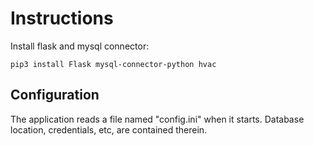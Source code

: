 # Instructions
Install flask and mysql connector:
```
pip3 install Flask mysql-connector-python hvac
```

## Configuration

The application reads a file named "config.ini" when it starts.  Database location, credentials, etc, are contained therein.  

